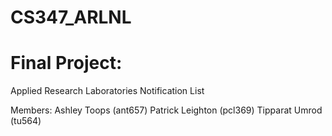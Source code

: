 # CS347_ARLNL
# Final Project: 
Applied Research Laboratories Notification List

Members:
Ashley Toops (ant657)
Patrick Leighton (pcl369)
Tipparat Umrod (tu564)

